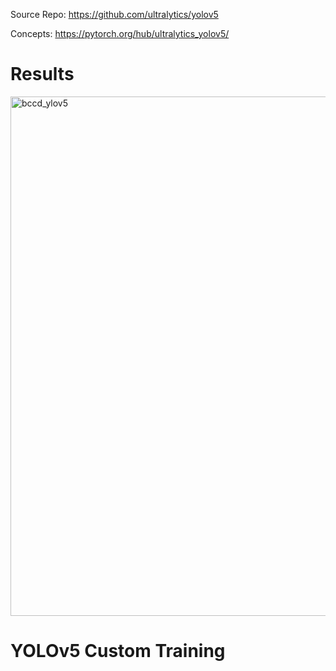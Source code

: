 Source Repo: https://github.com/ultralytics/yolov5

Concepts: https://pytorch.org/hub/ultralytics_yolov5/

# Results

<img width="831" alt="bccd_ylov5" src="https://user-images.githubusercontent.com/18000553/126888819-8aa7fba7-b35b-4598-aef9-4d33dee2689e.png">

# YOLOv5 Custom Training
